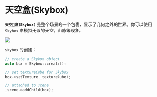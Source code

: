 # 天空盒(Skybox)

__`天空盒(Skybox)`__ 是整个场景的一个包裹，显示了几何之外的世界。你可以使用 `Skybox` 来模拟无限的天空，山脉等现象。

![](../../en/3d/3d-img/Skybox.png)

`Skybox` 的创建：

```cpp
// create a Skybox object
auto box = Skybox::create();

// set textureCube for Skybox
box->setTexture(_textureCube);

// attached to scene
_scene->addChild(box);
```
